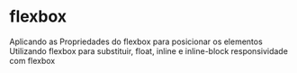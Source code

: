 # flexbox
Aplicando as Propriedades do flexbox para posicionar os elementos
Utilizando flexbox para substituir, float, inline e inline-block
responsividade com flexbox
